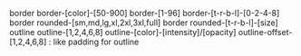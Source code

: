 border border-[color]-[50-900] border-[1-96]
border-[t-r-b-l]-[0-2-4-8]
border rounded-[sm,md,lg,xl,2xl,3xl,full]
border rounded-[t-r-b-l]-[size]
outline outline-[1,2,4,6,8] outline-[color]-[intensity]/[opacity]
outline-offset-[1,2,4,6,8] : like padding for outline